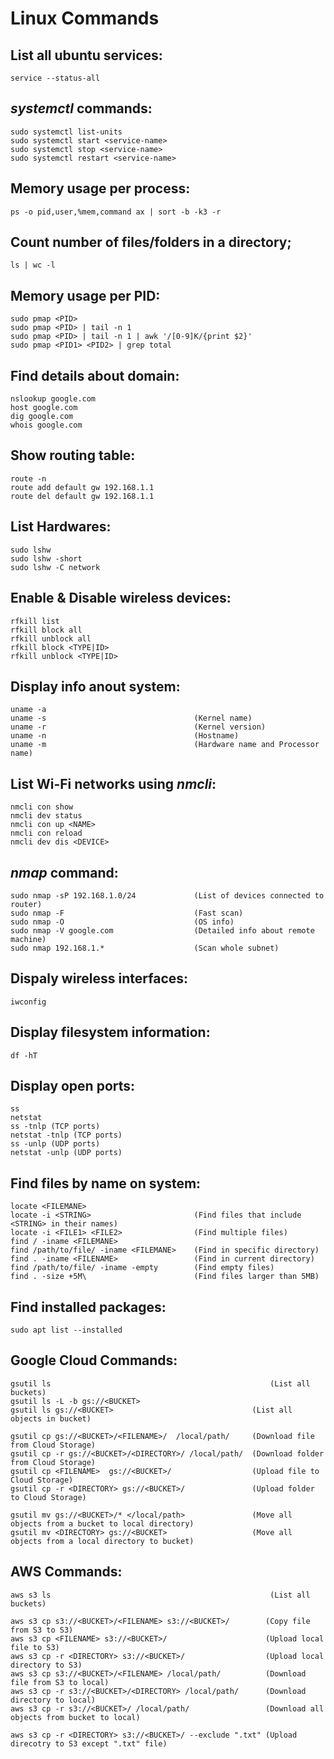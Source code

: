 # Linux Commands

## List all ubuntu services:
    service --status-all

## *systemctl* commands:
    sudo systemctl list-units
    sudo systemctl start <service-name>
    sudo systemctl stop <service-name>
    sudo systemctl restart <service-name>

## Memory usage per process:
    ps -o pid,user,%mem,command ax | sort -b -k3 -r

## Count number of files/folders in a directory;
    ls | wc -l

## Memory usage per PID:
    sudo pmap <PID>
    sudo pmap <PID> | tail -n 1
    sudo pmap <PID> | tail -n 1 | awk '/[0-9]K/{print $2}'
    sudo pmap <PID1> <PID2> | grep total

## Find details about domain:
    nslookup google.com
    host google.com
    dig google.com
    whois google.com

## Show routing table:
    route -n
    route add default gw 192.168.1.1
    route del default gw 192.168.1.1

## List Hardwares:
    sudo lshw
    sudo lshw -short
    sudo lshw -C network

## Enable & Disable wireless devices:
    rfkill list
    rfkill block all
    rfkill unblock all
    rfkill block <TYPE|ID>
    rfkill unblock <TYPE|ID>

## Display info anout system:
    uname -a
    uname -s                                 (Kernel name)
    uname -r                                 (Kernel version)
    uname -n                                 (Hostname)
    uname -m                                 (Hardware name and Processor name)

## List Wi-Fi networks using *nmcli*:
    nmcli con show
    nmcli dev status
    nmcli con up <NAME>
    nmcli con reload
    nmcli dev dis <DEVICE>

## *nmap* command:
    sudo nmap -sP 192.168.1.0/24             (List of devices connected to router)
    sudo nmap -F                             (Fast scan)
    sudo nmap -O                             (OS info)
    sudo nmap -V google.com                  (Detailed info about remote machine)
    sudo nmap 192.168.1.*                    (Scan whole subnet)

## Dispaly wireless interfaces:
    iwconfig

## Display filesystem information:
    df -hT

## Display open ports:
    ss 
    netstat
    ss -tnlp (TCP ports)
    netstat -tnlp (TCP ports)
    ss -unlp (UDP ports)
    netstat -unlp (UDP ports)

## Find files by name on system:
    locate <FILEMANE>
    locate -i <STRING>                       (Find files that include <STRING> in their names)
    locate -i <FILE1> <FILE2>                (Find multiple files)
    find / -iname <FILEMANE>   
    find /path/to/file/ -iname <FILEMANE>    (Find in specific directory)
    find . -iname <FILENAME>                 (Find in current directory)
    find /path/to/file/ -iname -empty        (Find empty files)
    find . -size +5M\                        (Find files larger than 5MB)

## Find installed packages:
    sudo apt list --installed

## Google Cloud Commands:
    gsutil ls                                                 (List all buckets)
    gsutil ls -L -b gs://<BUCKET>
    gsutil ls gs://<BUCKET>                               (List all objects in bucket)

    gsutil cp gs://<BUCKET>/<FILENAME>/  /local/path/     (Download file from Cloud Storage)
    gsutil cp -r gs://<BUCKET>/<DIRECTORY>/ /local/path/  (Download folder from Cloud Storage)
    gsutil cp <FILENAME>  gs://<BUCKET>/                  (Upload file to Cloud Storage)
    gsutil cp -r <DIRECTORY> gs://<BUCKET>/               (Upload folder to Cloud Storage)

    gsutil mv gs://<BUCKET>/* </local/path>               (Move all objects from a bucket to local directory)
    gsutil mv <DIRECTORY> gs://<BUCKET>                   (Move all objects from a local directory to bucket)

## AWS Commands:
    aws s3 ls                                                 (List all buckets)

    aws s3 cp s3://<BUCKET>/<FILENAME> s3://<BUCKET>/        (Copy file from S3 to S3)
    aws s3 cp <FILENAME> s3://<BUCKET>/                      (Upload local file to S3)
    aws s3 cp -r <DIRECTORY> s3://<BUCKET>/                  (Upload local directory to S3)
    aws s3 cp s3://<BUCKET>/<FILENAME> /local/path/          (Download file from S3 to local)
    aws s3 cp -r s3://<BUCKET>/<DIRECTORY> /local/path/      (Download directory to local)
    aws s3 cp -r s3://<BUCKET>/ /local/path/                 (Download all objects from bucket to local)

    aws s3 cp -r <DIRECTORY> s3://<BUCKET>/ --exclude ".txt" (Upload direcotry to S3 except ".txt" file)